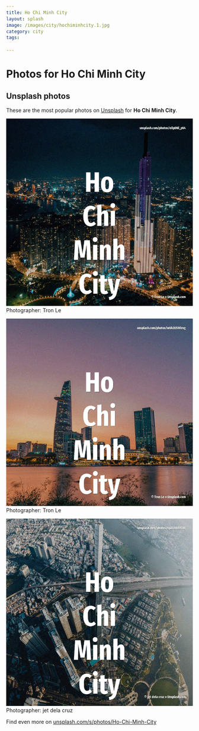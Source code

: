 ```yaml
---
title: Ho Chi Minh City
layout: splash
image: /images/city/hochiminhcity.1.jpg
category: city
tags:

---
```

# Photos for Ho Chi Minh City
 
## Unsplash photos
These are the most popular photos on [Unsplash](https://unsplash.com) for **Ho Chi Minh City**.
 
![Ho Chi Minh City](/images/city/hochiminhcity.1.jpg)
Photographer:  Tron Le
 
![Ho Chi Minh City](/images/city/hochiminhcity.2.jpg)
Photographer:  Tron Le
 
![Ho Chi Minh City](/images/city/hochiminhcity.3.jpg)
Photographer:  jet dela cruz
 
Find even more on [unsplash.com/s/photos/Ho-Chi-Minh-City](https://unsplash.com/s/photos/Ho-Chi-Minh-City)
 

